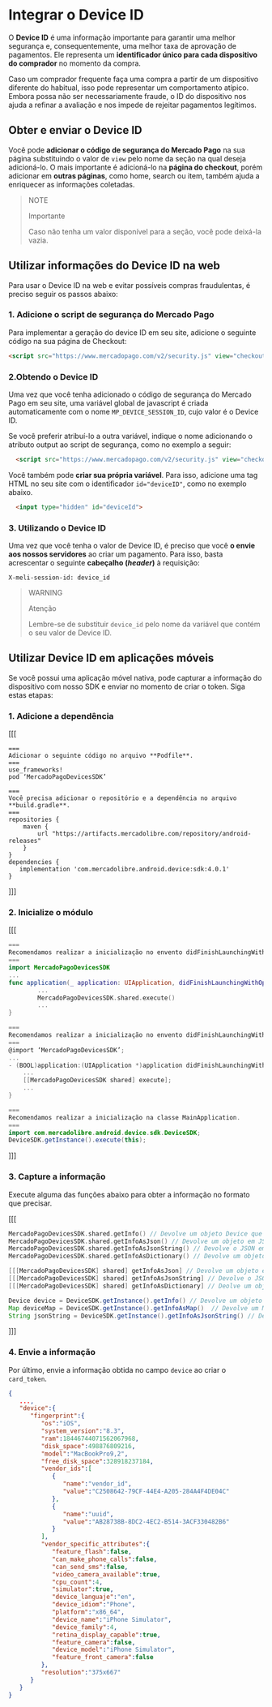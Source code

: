 # Integrar o Device ID

O **Device ID** é uma informação importante para garantir uma melhor segurança e, consequentemente, uma melhor taxa de aprovação de pagamentos. Ele representa um **identificador único para cada dispositivo do comprador** no momento da compra.

Caso um comprador frequente faça uma compra a partir de um dispositivo diferente do habitual, isso pode representar um comportamento atípico. Embora possa não ser necessariamente fraude, o ID do dispositivo nos ajuda a refinar a avaliação e nos impede de rejeitar pagamentos legítimos.


## Obter e enviar o Device ID

Você pode **adicionar o código de segurança do Mercado Pago** na sua página substituindo o valor de `view` pelo nome da seção na qual deseja adicioná-lo. O mais importante é adicioná-lo na **página do checkout**, porém adicionar em **outras páginas**, como home, search ou item, também ajuda a enriquecer as informações coletadas.


> NOTE
>
> Importante
>
> Caso não tenha um valor disponível para a seção, você pode deixá-la vazia.

## Utilizar informações do Device ID na web

Para usar o Device ID na web e evitar possíveis compras fraudulentas, é preciso seguir os passos abaixo:

### 1. Adicione o script de segurança do Mercado Pago
Para implementar a geração do device ID em seu site, adicione o seguinte código na sua página de Checkout:

```html
<script src="https://www.mercadopago.com/v2/security.js" view="checkout"></script>
```

### 2.Obtendo o Device ID
Uma vez que você tenha adicionado o código de segurança do Mercado Pago em seu site, uma variável global de javascript é criada automaticamente com o nome `MP_DEVICE_SESSION_ID`, cujo valor é o Device ID.

Se você preferir atribuí-lo a outra variável, indique o nome adicionando o atributo output ao script de segurança, como no exemplo a seguir:

```html
  <script src="https://www.mercadopago.com/v2/security.js" view="checkout" output="deviceId"></script>
```

Você também pode **criar sua própria variável**. Para isso, adicione uma tag HTML no seu site com o identificador `id="deviceID"`, como no exemplo abaixo.
```html
  <input type="hidden" id="deviceId">
```

### 3. Utilizando o Device ID
Uma vez que você tenha o valor de Device ID, é preciso que você **o envie aos nossos servidores** ao criar um pagamento. Para isso, basta acrescentar o seguinte **cabeçalho (*header*)** à requisição:

```http
X-meli-session-id: device_id
```

> WARNING
> 
> Atenção
>
> Lembre-se de substituir `device_id` pelo nome da variável que contém o seu valor de Device ID.

## Utilizar Device ID em aplicações móveis

Se você possui uma aplicação móvel nativa, pode capturar a informação do dispositivo com nosso SDK e enviar no momento de criar o token. Siga estas etapas:

### 1. Adicione a dependência

[[[
```ios
===
Adicionar o seguinte código no arquivo **Podfile**.
===
use_frameworks!
pod ‘MercadoPagoDevicesSDK’
```
```android
===
Você precisa adicionar o repositório e a dependência no arquivo **build.gradle**.
===
repositories {
    maven {
        url "https://artifacts.mercadolibre.com/repository/android-releases"
    }
}
dependencies {
   implementation 'com.mercadolibre.android.device:sdk:4.0.1'
}
```
]]]

### 2. Inicialize o módulo

[[[
```swift
===
Recomendamos realizar a inicialização no envento didFinishLaunchingWithOptions do AppDelegate.
===
import MercadoPagoDevicesSDK
...
func application(_ application: UIApplication, didFinishLaunchingWithOptions launchOptions: [UIApplication.LaunchOptionsKey: Any]?) -> Bool {
        ...        
        MercadoPagoDevicesSDK.shared.execute()
        ...
}
```
```objective-c
===
Recomendamos realizar a inicialização no envento didFinishLaunchingWithOptions do AppDelegate.
===
@import ‘MercadoPagoDevicesSDK’;
...
- (BOOL)application:(UIApplication *)application didFinishLaunchingWithOptions:(NSDictionary *)launchOptions {
    ...
    [[MercadoPagoDevicesSDK shared] execute];
    ...
}
```
```java
===
Recomendamos realizar a inicialização na classe MainApplication.
===
import com.mercadolibre.android.device.sdk.DeviceSDK;
DeviceSDK.getInstance().execute(this);
```
]]]

### 3. Capture a informação

Execute alguma das funções abaixo para obter a informação no formato que precisar.

[[[
```swift
MercadoPagoDevicesSDK.shared.getInfo() // Devolve um objeto Device que é Codificável
MercadoPagoDevicesSDK.shared.getInfoAsJson() // Devolve um objeto em JSON
MercadoPagoDevicesSDK.shared.getInfoAsJsonString() // Devolve o JSON em formato de String
MercadoPagoDevicesSDK.shared.getInfoAsDictionary() // Devolve um objeto Dictionary<String,Any>
```
```objective-c
[[[MercadoPagoDevicesSDK] shared] getInfoAsJson] // Devolve um objeto em JSON
[[[MercadoPagoDevicesSDK] shared] getInfoAsJsonString] // Devolve o JSON em formato de String
[[[MercadoPagoDevicesSDK] shared] getInfoAsDictionary] // Deolve um objeto Dictionary<String,Any>
```
```java
Device device = DeviceSDK.getInstance().getInfo() // Devolve um objeto Device, que é serializável
Map deviceMap = DeviceSDK.getInstance().getInfoAsMap()  // Devolve um Map<String, Object>
String jsonString = DeviceSDK.getInstance().getInfoAsJsonString() // Devolve uma String no formato JSON
```
]]]

### 4. Envie a informação

Por último, envie a informação obtida no campo `device` ao criar o `card_token`.

```json
{
   ...,
   "device":{
      "fingerprint":{
         "os":"iOS",
         "system_version":"8.3",
         "ram":18446744071562067968,
         "disk_space":498876809216,
         "model":"MacBookPro9,2",
         "free_disk_space":328918237184,
         "vendor_ids":[
            {
               "name":"vendor_id",
               "value":"C2508642-79CF-44E4-A205-284A4F4DE04C"
            },
            {
               "name":"uuid",
               "value":"AB28738B-8DC2-4EC2-B514-3ACF330482B6"
            }
         ],
         "vendor_specific_attributes":{
            "feature_flash":false,
            "can_make_phone_calls":false,
            "can_send_sms":false,
            "video_camera_available":true,
            "cpu_count":4,
            "simulator":true,
            "device_languaje":"en",
            "device_idiom":"Phone",
            "platform":"x86_64",
            "device_name":"iPhone Simulator",
            "device_family":4,
            "retina_display_capable":true,
            "feature_camera":false,
            "device_model":"iPhone Simulator",
            "feature_front_camera":false
         },
         "resolution":"375x667"
      }
   }
}
```